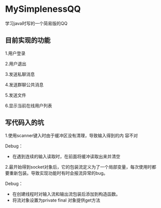 # MySimplenessQQ
学习java时写的一个简易版的QQ

## 目前实现的功能

1.用户登录

2.用户退出

3.发送私聊消息

4.发送群聊公共消息

5.发送文件

6.显示当前在线用户列表


## 写代码入的坑

1.使用scanner键入时由于缓冲区没有清理，导致输入得到的内
容不对

Debug：

* 在遇到连续的输入读取时，在前面将缓冲读取出来并清空

2.最开始得到socket对象后，它的包装流定义为了一个局部变量，每次使用时都要重新包装。导致实现功能时有时会报流异常的bug。

Debug：
* 在创建线程时对输入流和输出流包装后添加到构造函数。
* 将流对象设置为private final 对象提供get方法
